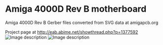 # Amiga 4000D Rev B motherboard
Amiga 4000D Rev B Gerber files converted from SVG data at amigapcb.org

Project page at http://eab.abime.net/showthread.php?p=1377592
![Image description](https://i.postimg.cc/vZwqb3WF/A4000-DRev-B-top.png)
![Image description](https://i.postimg.cc/VkHF5gtk/A4000-DRev-B-bottom.png)
